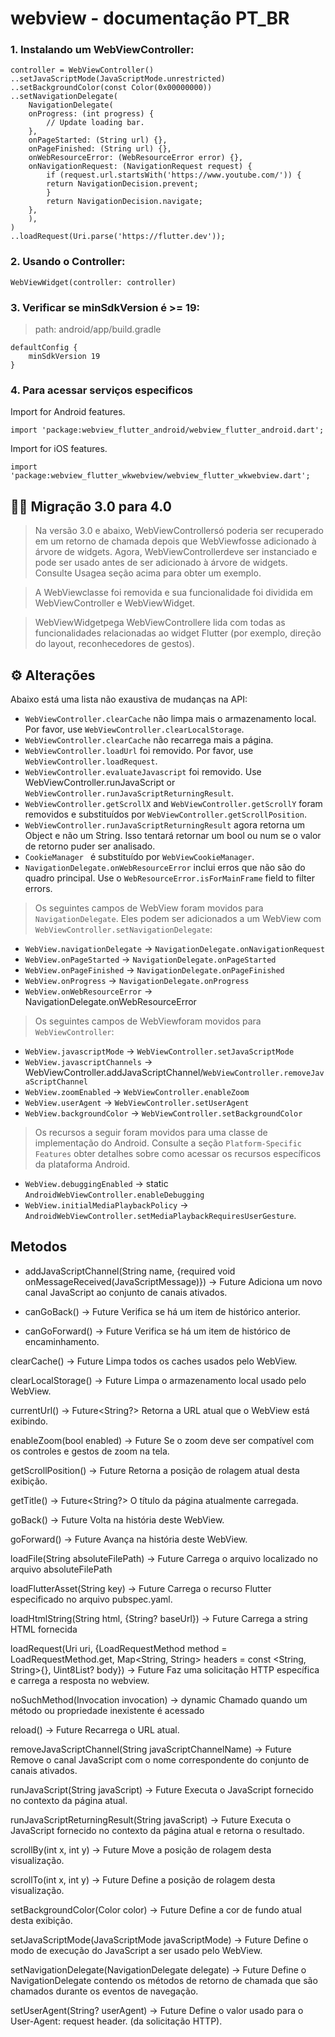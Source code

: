 # webview - documentação PT_BR

### 1. Instalando um WebViewController:
```
controller = WebViewController()
..setJavaScriptMode(JavaScriptMode.unrestricted)
..setBackgroundColor(const Color(0x00000000))
..setNavigationDelegate(
    NavigationDelegate(
    onProgress: (int progress) {
        // Update loading bar.
    },
    onPageStarted: (String url) {},
    onPageFinished: (String url) {},
    onWebResourceError: (WebResourceError error) {},
    onNavigationRequest: (NavigationRequest request) {
        if (request.url.startsWith('https://www.youtube.com/')) {
        return NavigationDecision.prevent;
        }
        return NavigationDecision.navigate;
    },
    ),
)
..loadRequest(Uri.parse('https://flutter.dev'));
 ```

### 2. Usando o Controller:
```
WebViewWidget(controller: controller)
```

### 3. Verificar se minSdkVersion é >= 19:

 > path: android/app/build.gradle

```
defaultConfig {
    minSdkVersion 19
} 
```

### 4. Para acessar serviços especificos

Import for Android features.
```
import 'package:webview_flutter_android/webview_flutter_android.dart';
```
Import for iOS features.
```
import 'package:webview_flutter_wkwebview/webview_flutter_wkwebview.dart';
```

## 🤦‍♂️ Migração 3.0 para 4.0

 > Na versão 3.0 e abaixo, WebViewControllersó poderia ser recuperado em um retorno de chamada depois que WebViewfosse adicionado à árvore de widgets. Agora, WebViewControllerdeve ser instanciado e pode ser usado antes de ser adicionado à árvore de widgets. Consulte Usagea seção acima para obter um exemplo.

 > A WebViewclasse foi removida e sua funcionalidade foi dividida em WebViewController e WebViewWidget. 
 
 > WebViewWidgetpega WebViewControllere lida com todas as funcionalidades relacionadas ao widget Flutter (por exemplo, direção do layout, reconhecedores de gestos).
 
## ⚙️ Alterações

Abaixo está uma lista não exaustiva de mudanças na API:

 - ```WebViewController.clearCache``` não limpa mais o armazenamento local. Por favor, use ```WebViewController.clearLocalStorage```.
 - ```WebViewController.clearCache``` não recarrega mais a página.
 - ```WebViewController.loadUrl``` foi removido. Por favor, use ```WebViewController.loadRequest```.
 - ```WebViewController.evaluateJavascript``` foi removido. Use WebViewController.runJavaScript or ```WebViewController.runJavaScriptReturningResult```.
 - ```WebViewController.getScrollX``` and ```WebViewController.getScrollY``` foram removidos e substituídos por ```WebViewController.getScrollPosition```.
 - ```WebViewController.runJavaScriptReturningResult``` agora retorna um Object e não um String.  Isso tentará retornar um bool ou num se o valor de retorno puder ser analisado.
 - ```CookieManager ``` é substituído por ```WebViewCookieManager```.
 - ```NavigationDelegate.onWebResourceError``` inclui erros que não são do quadro principal. Use o ```WebResourceError.isForMainFrame``` field to filter errors.
 
 > Os seguintes campos de WebView foram movidos para ```NavigationDelegate```. Eles podem ser adicionados a um WebView com ```WebViewController.setNavigationDelegate```:


 - ```WebView.navigationDelegate``` -> ```NavigationDelegate.onNavigationRequest```
 - ```WebView.onPageStarted``` -> ```NavigationDelegate.onPageStarted```
 - ```WebView.onPageFinished``` -> ```NavigationDelegate.onPageFinished```
 - ```WebView.onProgress``` -> ```NavigationDelegate.onProgress```
 - ```WebView.onWebResourceError``` -> NavigationDelegate.onWebResourceError


 > Os seguintes campos de WebViewforam movidos para ```WebViewController```:


 - ```WebView.javascriptMode``` -> ```WebViewController.setJavaScriptMode```
 - ```WebView.javascriptChannels``` -> WebViewController.addJavaScriptChannel/```WebViewController.removeJavaScriptChannel```
 - ```WebView.zoomEnabled``` -> ```WebViewController.enableZoom```
 - ```WebView.userAgent``` -> ```WebViewController.setUserAgent```
 - ```WebView.backgroundColor``` -> ```WebViewController.setBackgroundColor```
 > Os recursos a seguir foram movidos para uma classe de implementação do Android. Consulte a seção ```Platform-Specific Features``` obter detalhes sobre como acessar os recursos específicos da plataforma Android.


 - ```WebView.debuggingEnabled``` -> static ```AndroidWebViewController.enableDebugging```
 - ```WebView.initialMediaPlaybackPolicy``` -> ```AndroidWebViewController.setMediaPlaybackRequiresUserGesture```.

## Metodos
 - addJavaScriptChannel(String name, {required void onMessageReceived(JavaScriptMessage)}) → Future<void>
Adiciona um novo canal JavaScript ao conjunto de canais ativados.

 - canGoBack() → Future<bool>
Verifica se há um item de histórico anterior.

 - canGoForward() → Future<bool>
Verifica se há um item de histórico de encaminhamento.

clearCache() → Future<void>
Limpa todos os caches usados ​​pelo WebView.

clearLocalStorage() → Future<void>
Limpa o armazenamento local usado pelo WebView.

currentUrl() → Future<String?>
Retorna a URL atual que o WebView está exibindo.

enableZoom(bool enabled) → Future<void>
Se o zoom deve ser compatível com os controles e gestos de zoom na tela.

getScrollPosition() → Future<Offset>
Retorna a posição de rolagem atual desta exibição.

getTitle() → Future<String?>
O título da página atualmente carregada.

goBack() → Future<void>
Volta na história deste WebView.

goForward() → Future<void>
Avança na história deste WebView.

loadFile(String absoluteFilePath) → Future<void>
Carrega o arquivo localizado no arquivo absoluteFilePath

loadFlutterAsset(String key) → Future<void>
Carrega o recurso Flutter especificado no arquivo pubspec.yaml.

loadHtmlString(String html, {String? baseUrl}) → Future<void>
Carrega a string HTML fornecida

loadRequest(Uri uri, {LoadRequestMethod method = LoadRequestMethod.get, Map<String, String> headers = const <String, String>{}, Uint8List? body}) → Future<void>
Faz uma solicitação HTTP específica e carrega a resposta no webview.

noSuchMethod(Invocation invocation) → dynamic
Chamado quando um método ou propriedade inexistente é acessado

reload() → Future<void>
Recarrega o URL atual.

removeJavaScriptChannel(String javaScriptChannelName) → Future<void>
Remove o canal JavaScript com o nome correspondente do conjunto de canais ativados.

runJavaScript(String javaScript) → Future<void>
Executa o JavaScript fornecido no contexto da página atual.

runJavaScriptReturningResult(String javaScript) → Future<Object>
Executa o JavaScript fornecido no contexto da página atual e retorna o resultado.

scrollBy(int x, int y) → Future<void>
Move a posição de rolagem desta visualização.

scrollTo(int x, int y) → Future<void>
Define a posição de rolagem desta visualização.

setBackgroundColor(Color color) → Future<void>
Define a cor de fundo atual desta exibição.

setJavaScriptMode(JavaScriptMode javaScriptMode) → Future<void>
Define o modo de execução do JavaScript a ser usado pelo WebView.

setNavigationDelegate(NavigationDelegate delegate) → Future<void>
Define o NavigationDelegate contendo os métodos de retorno de chamada que são chamados durante os eventos de navegação.

setUserAgent(String? userAgent) → Future<void>
Define o valor usado para o User-Agent: request header. (da solicitação HTTP).
